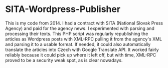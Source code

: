 # SITA-Wordpress-Publisher

This is my code from 2014. I had a contract with SITA (National Slovak Press Agency) and paid for the agency news. I experimented with parsing and processing their texts. This PHP script was regularly republishing the articles as Wordpress posts with XML-RPC pulling it from the agency's XML and parsing it to a usable format. If needed, it could also automatically translate the articles into Czech with Google Translate API. It worked fairly reliably because it could pick up where it left off, but with time, XML-RPC proved to be a security weak spot, as is clear nowadays.
